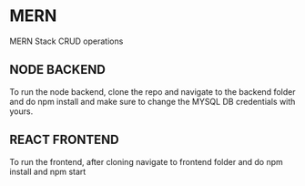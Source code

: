 # MERN
MERN Stack CRUD operations

## NODE BACKEND

To run the node backend, clone the repo and navigate to the backend folder and do npm install and make sure to change the MYSQL DB credentials with yours.

## REACT FRONTEND 

To run the frontend, after cloning navigate to frontend folder and do npm install and npm start

